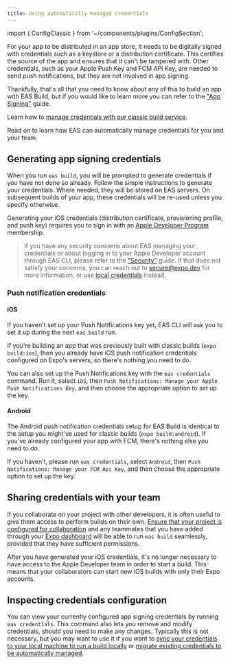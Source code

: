 ```yaml
---
title: Using automatically managed credentials
---
```


import { ConfigClassic } from '~/components/plugins/ConfigSection';

For your app to be distributed in an app store, it needs to be digitally signed with credentials such as a keystore or a distribution certificate. This certifies the source of the app and ensures that it can't be tampered with. Other credentials, such as your Apple Push Key and FCM API Key, are needed to send push notifications, but they are not involved in app signing.

Thankfully, that's all that you need to know about any of this to build an app with EAS Build, but if you would like to learn more you can refer to the ["App Signing"](/app-signing/app-credentials.md) guide.

<ConfigClassic>

Learn how to [manage credentials with our classic build service](/app-signing/app-credentials.md).

</ConfigClassic>

Read on to learn how EAS can automatically manage credentials for you and your team.

## Generating app signing credentials

When you run `eas build`, you will be prompted to generate credentials if you have not done so already. Follow the simple instructions to generate your credentials. Where needed, they will be stored on EAS servers. On subsequent builds of your app, these credentials will be re-used unless you specify otherwise.

Generating your iOS credentials (distribution certificate, provisioning profile, and push key) requires you to sign in with an [Apple Developer Program](https://developer.apple.com/programs) membership.

> If you have any security concerns about EAS managing your credentials or about logging in to your Apple Developer account through EAS CLI, please refer to the ["Security"](/distribution/security.md) guide. If that does not satisfy your concerns, you can reach out to [secure@expo.dev](mailto:secure@expo.dev) for more information, or use [local credentials](/app-signing/local-credentials.md) instead.

### Push notification credentials

#### iOS

If you haven't set up your Push Notifications key yet, EAS CLI will ask you to set it up during the next `eas build` run.

If you're building an app that was previously built with classic builds (`expo build:ios`), then you already have iOS push notification credentials configured on Expo's servers, so there's nothing you need to do.

You can also set up the Push Notifications key with the `eas credentials` command. Run it, select `iOS`, then `Push Notifications: Manage your Apple Push Notifications Key`, and then choose the appropriate option to set up the key.

#### Android

The Android push notification credentials setup for EAS Build is identical to the setup you might've used for classic builds (`expo build:android`). If you've already configured your app with FCM, there's nothing else you need to do.

If you haven't, please run `eas credentials`, select `Android`, then `Push Notifications: Manage your FCM Api Key`, and then choose the appropriate option to set up the key.

## Sharing credentials with your team

If you collaborate on your project with other developers, it is often useful to give them access to perform builds on their own. [Ensure that your project is configured for collaboration](/accounts/working-together.md) and any teammates that you have added through your [Expo dashboard](https://expo.dev/) will be able to run `eas build` seamlessly, provided that they have sufficient permissions.

After you have generated your iOS credentials, it's no longer necessary to have access to the Apple Developer team in order to start a build. This means that your collaborators can start new iOS builds with only their Expo accounts.

## Inspecting credentials configuration

You can view your currently configured app signing credentials by running `eas credentials`. This command also lets you remove and modify credentials, should you need to make any changes. Typically this is not necessary, but you may want to use it if you want to [sync your credentials to your local machine to run a build locally](syncing-credentials.md) or [migrate existing credentials to be automatically managed](existing-credentials.md).

